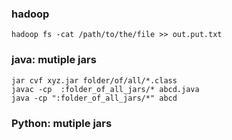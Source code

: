 ### hadoop
```
hadoop fs -cat /path/to/the/file >> out.put.txt
```

### java: mutiple jars
```
jar cvf xyz.jar folder/of/all/*.class
javac -cp  :folder_of_all_jars/* abcd.java 
java -cp ":folder_of_all_jars/*" abcd

```

### Python: mutiple jars
